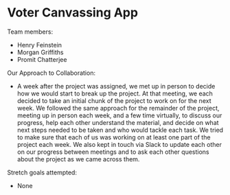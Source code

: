 # Voter Canvassing App

Team members:
* Henry Feinstein 
* Morgan Griffiths
* Promit Chatterjee

Our Approach to Collaboration: 
* A week after the project was assigned, we met up in person to decide how we would start to break up the project. At that meeting, we each decided to take an initial chunk of the project to work on for the next week. We followed the same approach for the remainder of the project, meeting up in person each week, and a few time virtually, to discuss our progress, help each other understand the material, and decide on what next steps needed to be taken and who would tackle each task. We tried to make sure that each of us was working on at least one part of the project each week. We also kept in touch via Slack to update each other on our progress between meetings and to ask each other questions about the project as we came across them. 

Stretch goals attempted: 
* None 